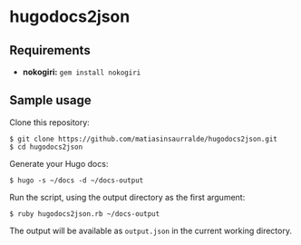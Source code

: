 hugodocs2json
==

## Requirements

* **nokogiri:** `gem install nokogiri`

## Sample usage

Clone this repository:

```
$ git clone https://github.com/matiasinsaurralde/hugodocs2json.git
$ cd hugodocs2json
```

Generate your Hugo docs:

```
$ hugo -s ~/docs -d ~/docs-output
```

Run the script, using the output directory as the first argument:
```
$ ruby hugodocs2json.rb ~/docs-output
```

The output will be available as `output.json` in the current working directory.